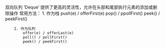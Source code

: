 


双向队列 ‘Deque’ 提供了更高的灵活性，允许在头部和尾部执行元素的添加或删除操作
    常用方法：
        1. 作为栈
            push(e) / offerFirst(e)
            pop() / ppollFirst()
            peek() / peekFirst()

        
        2. 作为队列
            offer(e) / offerLast(e)
            poll() / pollFirst()
            peek() / peekFirst()